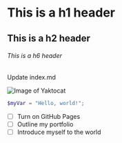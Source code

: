 # This is a h1 header
## This is a h2 header
###### This is a h6 header
Update index.md

![Image of Yaktocat](https://octodex.github.com/images/yaktocat.png)


``` powershell
$myVar = "Hello, world!";
```


- [ ] Turn on GitHub Pages
- [ ] Outline my portfolio
- [ ] Introduce myself to the world

